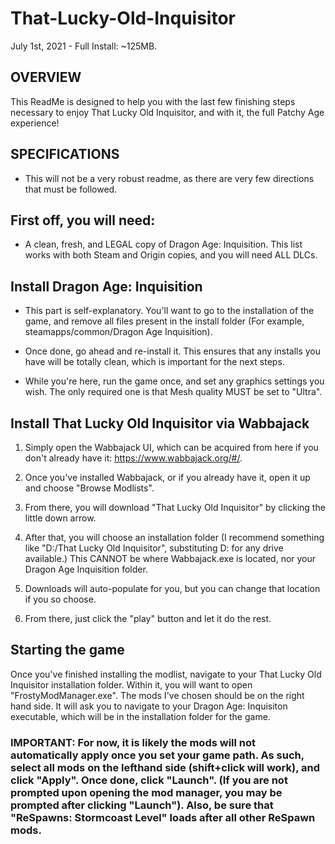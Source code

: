 # That-Lucky-Old-Inquisitor

July 1st, 2021 - Full Install: ~125MB.

## OVERVIEW

This ReadMe is designed to help you with the last few finishing steps necessary to enjoy That Lucky Old Inquisitor, and with it, the full Patchy Age experience!

## SPECIFICATIONS

- This will not be a very robust readme, as there are very few directions that must be followed.

## First off, you will need:

-   A clean, fresh, and LEGAL copy of Dragon Age: Inquisition. This list works with both Steam and Origin copies, and you will need ALL DLCs.

## Install Dragon Age: Inquisition

- This part is self-explanatory. You'll want to go to the installation of the game, and remove all files present in the install folder (For example, steamapps/common/Dragon Age Inquisition). 

- Once done, go ahead and re-install it. This ensures that any installs you have will be totally clean, which is important for the next steps. 

- While you're here, run the game once, and set any graphics settings you wish. The only required one is that Mesh quality MUST be set to "Ultra".

Install That Lucky Old Inquisitor via Wabbajack
------------------------------------------------

1.  Simply open the Wabbajack UI, which can be acquired from here if you don't already have it: <https://www.wabbajack.org/#/>. 

2.  Once you've installed Wabbajack, or if you already have it, open it up and choose "Browse Modlists". 

3.  From there, you will download "That Lucky Old Inquisitor" by clicking the little down arrow. 

4.  After that, you will choose an installation folder (I recommend something like "D:/That Lucky Old Inquisitor", substituting D: for any drive available.) This CANNOT be where Wabbajack.exe is located, nor your Dragon Age Inquisition folder.

5.  Downloads will auto-populate for you, but you can change that location if you so choose. 

6.  From there, just click the "play" button and let it do the rest.

## Starting the game

Once you've finished installing the modlist, navigate to your That Lucky Old Inquisitor installation folder. Within it, you will want to open "FrostyModManager.exe". The mods I've chosen should be on the right hand side. It will ask you to navigate to your Dragon Age: Inquisiton executable, which will be in the installation folder for the game. 

### IMPORTANT: For now, it is likely the mods will not automatically apply once you set your game path. As such, select all mods on the lefthand side (shift+click will work), and click "Apply". Once done, click "Launch". (If you are not prompted upon opening the mod manager, you may be prompted after clicking "Launch"). Also, be sure that "ReSpawns: Stormcoast Level" loads after all other ReSpawn mods.
